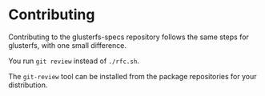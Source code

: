 # Contributing

Contributing to the glusterfs-specs repository follows the same steps for glusterfs, with one small difference.

You run `git review` instead of `./rfc.sh`.

The `git-review` tool can be installed from the package repositories for your distribution.


